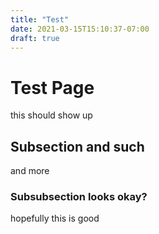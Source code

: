 ```yaml
---
title: "Test"
date: 2021-03-15T15:10:37-07:00
draft: true
---
```


# Test Page

this should show up

## Subsection and such

and more

### Subsubsection looks okay?

hopefully this is good
